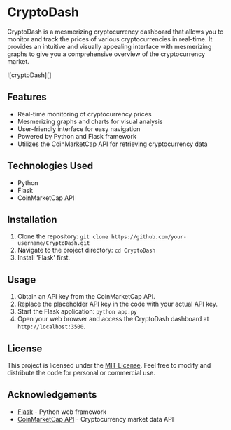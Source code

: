 # CryptoDash
CryptoDash is a mesmerizing cryptocurrency dashboard that allows you to monitor and track the prices of various cryptocurrencies in real-time. It provides an intuitive and visually appealing interface with mesmerizing graphs to give you a comprehensive overview of the cryptocurrency market.

![cryptoDash][]

## Features
- Real-time monitoring of cryptocurrency prices
- Mesmerizing graphs and charts for visual analysis
- User-friendly interface for easy navigation
- Powered by Python and Flask framework
- Utilizes the CoinMarketCap API for retrieving cryptocurrency data

## Technologies Used

- Python
- Flask
- CoinMarketCap API

## Installation

1. Clone the repository: `git clone https://github.com/your-username/CryptoDash.git`
2. Navigate to the project directory: `cd CryptoDash`
3. Install 'Flask' first.

## Usage

1. Obtain an API key from the CoinMarketCap API.
2. Replace the placeholder API key in the code with your actual API key.
3. Start the Flask application: `python app.py`
4. Open your web browser and access the CryptoDash dashboard at `http://localhost:3500`.


## License

This project is licensed under the [MIT License](https://opensource.org/licenses/MIT). Feel free to modify and distribute the code for personal or commercial use.

## Acknowledgements

- [Flask](https://flask.palletsprojects.com/) - Python web framework
- [CoinMarketCap API](https://coinmarketcap.com/api/) - Cryptocurrency market data API
